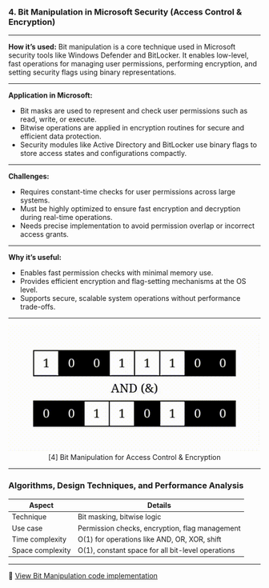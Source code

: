 
###  **4. Bit Manipulation in Microsoft Security (Access Control & Encryption)**

---

**How it’s used:**
Bit manipulation is a core technique used in Microsoft security tools like Windows Defender and BitLocker. It enables low-level, fast operations for managing user permissions, performing encryption, and setting security flags using binary representations.

---

**Application in Microsoft:**

* Bit masks are used to represent and check user permissions such as read, write, or execute.
* Bitwise operations are applied in encryption routines for secure and efficient data protection.
* Security modules like Active Directory and BitLocker use binary flags to store access states and configurations compactly.

---

**Challenges:**

* Requires constant-time checks for user permissions across large systems.
* Must be highly optimized to ensure fast encryption and decryption during real-time operations.
* Needs precise implementation to avoid permission overlap or incorrect access grants.

---

**Why it’s useful:**

* Enables fast permission checks with minimal memory use.
* Provides efficient encryption and flag-setting mechanisms at the OS level.
* Supports secure, scalable system operations without performance trade-offs.

---

<p align="center">
  <img src="https://github.com/Sindhuhurakadli/sindhu_portfolio.io/blob/main/images/bit_manu.gif?raw=true" alt="Bit Manipulation in Microsoft Security" width="600">
  <br>
  [4] Bit Manipulation for Access Control & Encryption
</p>

---

###  Algorithms, Design Techniques, and Performance Analysis

| Aspect           | Details                                           |
| ---------------- | ------------------------------------------------- |
| Technique        | Bit masking, bitwise logic                        |
| Use case         | Permission checks, encryption, flag management    |
| Time complexity  | O(1) for operations like AND, OR, XOR, shift      |
| Space complexity | O(1), constant space for all bit-level operations |

---

🔗 [View Bit Manipulation code implementation](https://github.com/Sindhuhurakadli/sindhu_portfolio.io/blob/main/codes/bit.cpp)
